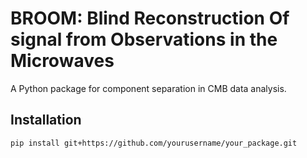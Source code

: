 # BROOM: Blind Reconstruction Of signal from Observations in the Microwaves

A Python package for component separation in CMB data analysis.

## Installation

```bash
pip install git+https://github.com/yourusername/your_package.git
